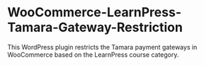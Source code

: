 # WooCommerce-LearnPress-Tamara-Gateway-Restriction
This WordPress plugin restricts the Tamara payment gateways in WooCommerce based on the LearnPress course category.
